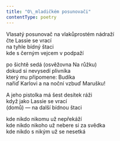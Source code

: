 ```yaml
---
title: "O\_mladičkém posunovači"
contentType: poetry
---
```


<section>

Vlasatý posunovač na vlakůprostém nádraží  
čte Lassie se vrací  
na tyhle bídný štaci  
kde s černým vejcem v podpaží

</section>

<section>

po šichtě sedá (osvěžovna Na růžku)  
dokud si nevysedí plivníka  
který mu připomene: Budíka  
nařiď Karlovi a na noční vzbuď Marušku!

</section>

<section>

A jeho pistolka má šest desítek ráži  
když jako Lassie se vrací  
(domů) — na další bídnou štaci

</section>

<section>

kde nikdo nikomu už nepřekáží  
kde nikdo nikoho už nebere si za svědka  
kde nikdo s nikým už se nesetká

</section>
